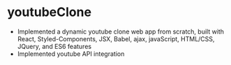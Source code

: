 # youtubeClone

<ul>
  <li>Implemented a dynamic youtube clone web app from scratch, built with React, Styled-Components, JSX, Babel, ajax, javaScript, HTML/CSS, JQuery, and ES6 features</li>
 <li>Implemented youtube API integration</li>

</ul>
